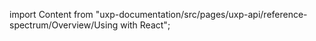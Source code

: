 
import Content from "uxp-documentation/src/pages/uxp-api/reference-spectrum/Overview/Using with React";

<Content query="product=xd"/>
